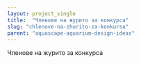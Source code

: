```yaml
---
layout: project_single
title:  "Членове на журито за конкурса"
slug: "chlenove-na-zhurito-za-konkursa"
parent: "aquascape-aquarium-design-ideas"
---
```

Членове на журито за конкурса